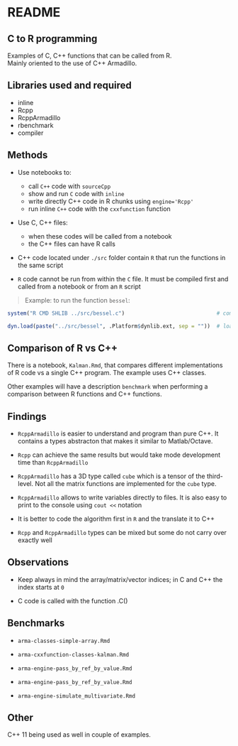 # README





## C to R programming
Examples of C, C++ functions that can be called from R.   
Mainly oriented to the use of C++ Armadillo.

## Libraries used and required
* inline
* Rcpp
* RcppArmadillo
* rbenchmark
* compiler


## Methods

* Use notebooks to:
    * call `C++` code with `sourceCpp`
    * show and run `C` code with `inline`
    * write directly C++ code in R chunks using `engine='Rcpp'`
    * run inline `C++` code with the `cxxfunction` function
    
    
* Use C, C++ files:
    * when these codes will be called from a notebook
    * the C++ files can have R calls 
    

* C++ code located under `./src` folder contain `R` that run the functions in the same script

* `R` code cannot be run from within the `C` file. It must be compiled first and called from a notebook or from an `R` script

> Example: to run the function `bessel`:


```r
system("R CMD SHLIB ../src/bessel.c")                             # compile

dyn.load(paste("../src/bessel", .Platform$dynlib.ext, sep = ""))  # load
```



## Comparison of R vs C++
There is a notebook, `Kalman.Rmd`, that compares different implementations of R code vs a single C++ program. The example uses C++ classes.

Other examples will have a description `benchmark` when performing a comparison between R functions and C++ functions.



## Findings

* `RcppArmadillo` is easier to understand and program than pure C++. It contains a types abstracton that makes it similar to Matlab/Octave.

* `Rcpp` can achieve the same results but would take mode development time than `RcppArmadillo`

* `RcppArmadillo` has a 3D type called `cube` which is a tensor of the third-level. Not all the matrix functions are implemented for the `cube` type.

* `RcppArmadillo` allows to write variables directly to files. It is also easy to print to the console using `cout <<` notation

* It is better to code the algorithm first in `R` and the translate it to C++

* `Rcpp` and `RcppArmadillo` types can be mixed but some do not carry over exactly well



## Observations

* Keep always in mind the array/matrix/vector indices; in C and C++ the index starts at `0`

* C code is called with the function .C()


## Benchmarks

* `arma-classes-simple-array.Rmd`

* `arma-cxxfunction-classes-kalman.Rmd`

* `arma-engine-pass_by_ref_by_value.Rmd`

* `arma-engine-pass_by_ref_by_value.Rmd`

* `arma-engine-simulate_multivariate.Rmd`



## Other

C++ 11 being used as well in couple of examples.
